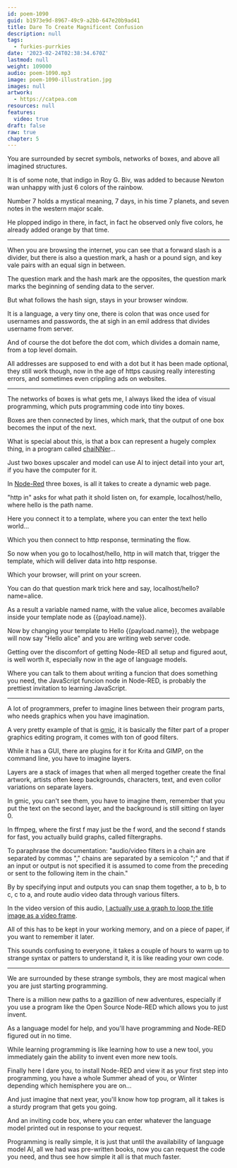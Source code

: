 ```yaml
---
id: poem-1090
guid: b1973e9d-8967-49c9-a2bb-647e20b9ad41
title: Dare To Create Magnificent Confusion
description: null
tags:
  - furkies-purrkies
date: '2023-02-24T02:38:34.670Z'
lastmod: null
weight: 109000
audio: poem-1090.mp3
image: poem-1090-illustration.jpg
images: null
artwork:
  - https://catpea.com
resources: null
features:
  video: true
draft: false
raw: true
chapter: 5
---
```


You are surrounded by secret symbols,
networks of boxes, and above all imagined structures.

It is of some note, that indigo in Roy G. Biv,
was added to because Newton wan unhappy with just 6 colors of the rainbow.

Number 7 holds a mystical meaning, 7 days, in his time 7 planets,
and seven notes in the western major scale.

He plopped indigo in there, in fact,
in fact he observed only five colors, he already added orange by that time.

---

When you are browsing the internet, you can see that a forward slash is a divider,
but there is also a question mark, a hash or a pound sign, and key vale pairs with an equal sign in between.

The question mark and the hash mark are the opposites,
the question mark marks the beginning of sending data to the server.

But what follows the hash sign,
stays in your browser window.

It is a language, a very tiny one, there is colon that was once used for usernames and passwords,
the at sigh in an emil address that divides username from server.

And of course the dot before the dot com, which divides a domain name,
from a top level domain.

All addresses are supposed to end with a dot but it has been made optional,
they still work though, now in the age of https causing really interesting errors, and sometimes even crippling ads on websites.

---

The networks of boxes is what gets me, I always liked the idea of visual programming,
which puts programming code into tiny boxes.

Boxes are then connected by lines, which mark,
that the output of one box becomes the input of the next.

What is special about this, is that a box can represent a hugely complex thing,
in a program called [chaiNNer](https://www.youtube.com/watch?v=1afsCWLcccE)...

Just two boxes upscaler and model can use AI to inject detail into your art,
if you have the computer for it.

In [Node-Red](https://www.youtube.com/results?search_query=Node-RED) three boxes,
is all it takes to create a dynamic web page.

"http in" asks for what path it shold listen on,
for example, localhost/hello, where hello is the path name.

Here you connect it to a template,
where you can enter the text hello world...

Which you then connect to http response,
terminating the flow.

So now when you go to localhost/hello,
http in will match that, trigger the template, which will deliver data into http response.

Which your browser,
will print on your screen.

You can do that question mark trick here and say,
localhost/hello?name=alice.

As a result a variable named name, with the value alice,
becomes available inside your template node as {{payload.name}}.

Now by changing your template to Hello {{payload.name}},
the webpage will now say "Hello alice" and you are writing web server code.

Getting over the discomfort of getting Node-RED all setup and figured aout,
is well worth it, especially now in the age of language models.

Where you can talk to them about writing a funcion that does something you need,
the JavaScript funcion node in Node-RED, is probably the prettiest invitation to learning JavaScript.

---

A lot of programmers, prefer to imagine lines between their program parts,
who needs graphics when you have imagination.

A very pretty example of that is [gmic](https://gmic.eu/),
it is basically the filter part of a proper graphics editing program, it comes with ton of good filters.

While it has a GUI, there are plugins for it for Krita and GIMP,
on the command line, you have to imagine layers.

Layers are a stack of images that when all merged together create the final artwork,
artists often keep backgrounds, characters, text, and even collor variations on separate layers.

In gmic, you can't see them, you have to imagine them,
remember that you put the text on the second layer, and the background is still sitting on layer 0.

In ffmpeg, where the first f may just be the f word, and the second f stands for fast,
you actually build graphs, called filtergraphs.

To paraphrase the documentation: "audio/video filters in a chain are separated by commas "," chains are separated by a semicolon ";" and that if an input or output is not specified it is assumed to come from the preceding or sent to the following item in the chain."

By by specifying input and outputs you can snap them together,
a to b, b to c, c to a, and route audio video data through various filters.

In the video version of this audio,
[I actually use a graph to loop the title image as a video frame](https://github.com/catpea/antwerp/blob/e95aebdf57fbfd87ed3e518f90893f82e41abaf7/lib/video.js#L49).

All of this has to be kept in your working memory,
and on a piece of paper, if you want to remember it later.

This sounds confusing to everyone,
it takes a couple of hours to warm up to strange syntax or patters to understand it, it is like reading your own code.

---

We are surrounded by these strange symbols,
they are most magical when you are just starting programming.

There is a million new paths to a gazillion of new adventures,
especially if you use a program like the Open Source Node-RED which allows you to just invent.

As a language model for help,
and you'll have programming and Node-RED figured out in no time.

While learning programming is like learning how to use a new tool,
you immediately gain the ability to invent even more new tools.

Finally here I dare you, to install Node-RED and view it as your first step into programming,
you have a whole Summer ahead of you, or Winter depending which hemisphere you are on...

And just imagine that next year,
you'll know how top program, all it takes is a sturdy program that gets you going.

And an inviting code box,
where you can enter whatever the language model printed out in response to your request.

Programming is really simple, it is just that until the availability of language model AI,
all we had was pre-written books, now you can request the code you need, and thus see how simple it all is that much faster.
